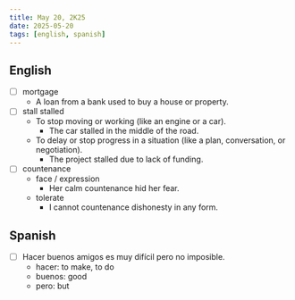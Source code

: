 ```yaml
---
title: May 20, 2K25
date: 2025-05-20
tags: [english, spanish]
---
```


## English

- [ ] mortgage
  - A loan from a bank used to buy a house or property.
- [ ] stall stalled
  - To stop moving or working (like an engine or a car).
    - The car stalled in the middle of the road.
  - To delay or stop progress in a situation (like a plan, conversation, or negotiation).
    - The project stalled due to lack of funding.
- [ ] countenance
  - face / expression
    - Her calm countenance hid her fear.
  - tolerate
    - I cannot countenance dishonesty in any form.

## Spanish

- [ ] Hacer buenos amigos es muy difícil pero no imposible.
  - hacer: to make, to do
  - buenos: good
  - pero: but